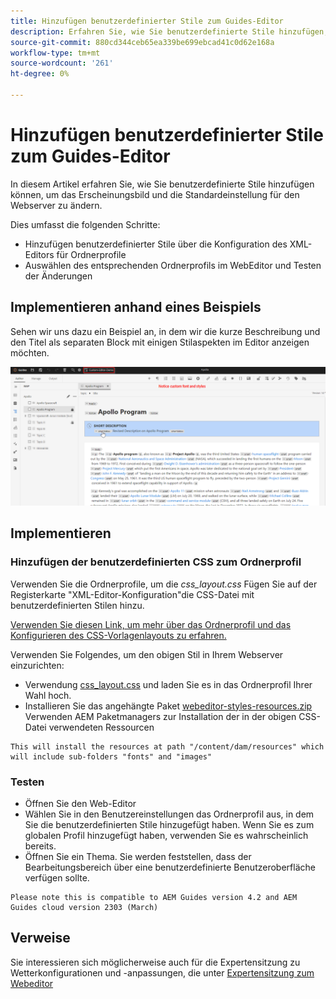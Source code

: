 ```yaml
---
title: Hinzufügen benutzerdefinierter Stile zum Guides-Editor
description: Erfahren Sie, wie Sie benutzerdefinierte Stile hinzufügen, um das Erscheinungsbild des Guides-Editors zu ändern.
source-git-commit: 880cd344ceb65ea339be699ebcad41c0d62e168a
workflow-type: tm+mt
source-wordcount: '261'
ht-degree: 0%

---
```


# Hinzufügen benutzerdefinierter Stile zum Guides-Editor

In diesem Artikel erfahren Sie, wie Sie benutzerdefinierte Stile hinzufügen können, um das Erscheinungsbild und die Standardeinstellung für den Webserver zu ändern.

Dies umfasst die folgenden Schritte:
- Hinzufügen benutzerdefinierter Stile über die Konfiguration des XML-Editors für Ordnerprofile
- Auswählen des entsprechenden Ordnerprofils im WebEditor und Testen der Änderungen


## Implementieren anhand eines Beispiels

Sehen wir uns dazu ein Beispiel an, in dem wir die kurze Beschreibung und den Titel als separaten Block mit einigen Stilaspekten im Editor anzeigen möchten.

![Vorschau des Webeditors mit benutzerdefinierten Stilen](../../../assets/authoring/webeditor-customstyles-preview.png)


## Implementieren


### Hinzufügen der benutzerdefinierten CSS zum Ordnerprofil

Verwenden Sie die Ordnerprofile, um die *css_layout.css* Fügen Sie auf der Registerkarte &quot;XML-Editor-Konfiguration&quot;die CSS-Datei mit benutzerdefinierten Stilen hinzu.

[Verwenden Sie diesen Link, um mehr über das Ordnerprofil und das Konfigurieren des CSS-Vorlagenlayouts zu erfahren.](https://experienceleague.adobe.com/docs/experience-manager-guides-learn/videos/advanced-user-guide/editor-configuration.html?lang=en#customize-the-css-template-layout)

Verwenden Sie Folgendes, um den obigen Stil in Ihrem Webserver einzurichten:
- Verwendung [css_layout.css](../../../assets/authoring/webeditor-customstyles-css_layout.css) und laden Sie es in das Ordnerprofil Ihrer Wahl hoch.
- Installieren Sie das angehängte Paket [webeditor-styles-resources.zip](../../../assets/authoring/webeditor-styles-resources.zip) Verwenden AEM Paketmanagers zur Installation der in der obigen CSS-Datei verwendeten Ressourcen

```
This will install the resources at path "/content/dam/resources" which will include sub-folders "fonts" and "images"
```


### Testen

- Öffnen Sie den Web-Editor
- Wählen Sie in den Benutzereinstellungen das Ordnerprofil aus, in dem Sie die benutzerdefinierten Stile hinzugefügt haben. Wenn Sie es zum globalen Profil hinzugefügt haben, verwenden Sie es wahrscheinlich bereits.
- Öffnen Sie ein Thema. Sie werden feststellen, dass der Bearbeitungsbereich über eine benutzerdefinierte Benutzeroberfläche verfügen sollte.

```
Please note this is compatible to AEM Guides version 4.2 and AEM Guides cloud version 2303 (March)
```


## Verweise

Sie interessieren sich möglicherweise auch für die Expertensitzung zu Wetterkonfigurationen und -anpassungen, die unter [Expertensitzung zum Webeditor](https://experienceleague.adobe.com/docs/experience-manager-guides-learn/tutorials/knowledge-base/expert-session/webbased-authoring-jan2023.html?lang=en)
